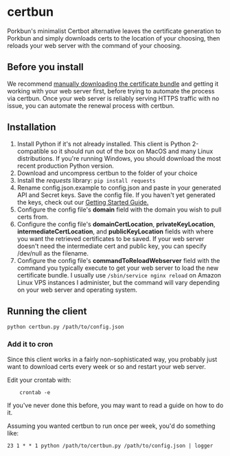 # certbun

Porkbun's minimalist Certbot alternative leaves the certificate generation to Porkbun and simply downloads certs to the location of your choosing, then reloads your web server with the command of your choosing.

## Before you install
We recommend [manually downloading the certificate bundle](https://kb.porkbun.com/article/71-how-your-free-ssl-certificate-works) and getting it working with your web server first, before trying to automate the process via certbun. Once your web server is reliably serving HTTPS traffic with no issue, you can automate the renewal process with certbun.

## Installation 

 1. Install Python if it's not already installed. This client is Python 2-compatible so it should run out of the box on MacOS and many Linux distributions. If you're running Windows, you should download the most recent production Python version.
 2. Download and uncompress certbun to the folder of your choice
 3. Install the *requests* library:
 	`pip install requests`
 4. Rename config.json.example to config.json and paste in your generated API and Secret keys. Save the config file. If you haven't yet generated the keys, check out our [Getting Started Guide.](https://kb.porkbun.com/article/190-getting-started-with-the-porkbun-dns-api) 
 5. Configure the config file's **domain**
field with the domain you wish to pull certs from.
6. Configure the config file's  **domainCertLocation**, **privateKeyLocation**, **intermediateCertLocation**, and **publicKeyLocation** fields with where you want the retrieved certificates to be saved. If your web server doesn't need the intermediate cert and public key, you can specify /dev/null as the filename.
7. Configure the config file's **commandToReloadWebserver** field with the command you typically execute to get your web server to load the new certificate bundle. I usually use `/sbin/service nginx reload` on Amazon Linux VPS instances I administer, but the command will vary depending on your web server and operating system.


## Running the client

    python certbun.py /path/to/config.json 

### Add it to cron
Since this client works in a fairly non-sophisticated way, you probably just want to download certs every week or so and restart your web server. 

Edit your crontab with:

		crontab -e

If you've never done this before, you may want to read a guide on how to do it. 

Assuming you wanted certbun to run once per week, you'd do something like:

	23 1 * * 1 python /path/to/certbun.py /path/to/config.json | logger
